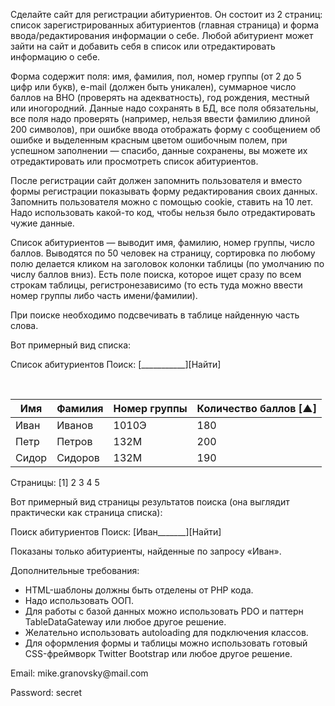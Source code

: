 <p>Сделайте сайт для регистрации абитуриентов. Он состоит из 2 страниц: список зарегистрированных абитуриентов (главная страница) и форма ввода/редактирования информации о себе. Любой абитуриент может зайти на сайт и добавить себя в список или отредактировать информацию о себе.</p>
<p>Форма содержит поля: имя, фамилия, пол, номер группы (от 2 до 5 цифр или букв), e-mail (должен быть уникален), суммарное число баллов на ВНО (проверять на адекватность), год рождения, местный или иногородний. Данные надо сохранять в БД, все поля обязательны, все поля надо проверять (например, нельзя ввести фамилию длиной 200 символов), при ошибке ввода отображать форму с сообщением об ошибке и выделенным красным цветом ошибочным полем, при успешном заполнении — спасибо, данные сохранены, вы можете их отредактировать или просмотреть список абитуриентов.</p>
<p>После регистрации сайт должен запомнить пользователя и вместо формы регистрации показывать форму редактирования своих данных. Запомнить пользователя можно с помощью cookie, ставить на 10 лет. Надо использовать какой-то код, чтобы нельзя было отредактировать чужие данные.</p>
<p>Список абитуриентов — выводит имя, фамилию, номер группы, число баллов. Выводятся по 50 человек на страницу, сортировка по любому полю делается кликом на заголовок колонки таблицы (по умолчанию по числу баллов вниз). Есть поле поиска, которое ищет сразу по всем строкам таблицы, регистронезависимо (то есть туда можно ввести номер группы либо часть имени/фамилии).
  </p>
<p> При поиске необходимо подсвечивать в таблице найденную часть слова.</p>
<p>Вот примерный вид списка:</p>
<p>Список абитуриентов             Поиск: [___________][Найти]</p>
 <table>
  <thead>
    <th>Имя</th>
    <th>Фамилия</th>
    <th>Номер группы</th>
    <th>Количество баллов [▲]</th>
  </thead>
  <tbody>
    <tr>
      <td>Иван</td>
      <td>Иванов</td>
      <td>1010Э</td>
      <td>180</td>
    </tr>
     <tr>
      <td>Петр</td>
      <td>Петров</td>
      <td>132М</td>
      <td>200</td>
    </tr>
     <tr>
      <td>Сидор</td>
      <td>Сидоров</td>
      <td>132М</td>
      <td>190</td>
    </tr>
  </tbody>
</table>

<p>
Страницы: [1]  2   3   4   5 </p>
<p>Вот примерный вид страницы результатов поиска (она выглядит практически как страница списка):</p>
<p>Поиск абитуриентов               Поиск: [Иван_______][Найти]</p>
<p>Показаны только абитуриенты, найденные по запросу «Иван».</p>
<p>Дополнительные требования:
<ul>
  <li>HTML-шаблоны должны быть отделены от PHP кода.</li>
  <li>Надо использовать ООП.</li>
  <li>Для работы с базой данных можно использовать PDO и паттерн TableDataGateway или любое другое решение.</li>
  <li>Желательно использовать autoloading для подключения классов.</li>
  <li>Для оформления формы и таблицы можно использовать готовый CSS-фреймворк Twitter Bootstrap или любое другое решение.</li>
  </ul>
</p>

<p>Email: mike.granovsky@mail.com</p>
<p>Password: secret</p>

